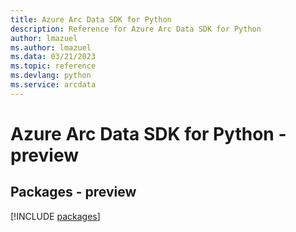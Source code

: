 ```yaml
---
title: Azure Arc Data SDK for Python
description: Reference for Azure Arc Data SDK for Python
author: lmazuel
ms.author: lmazuel
ms.data: 03/21/2023
ms.topic: reference
ms.devlang: python
ms.service: arcdata
---
```

# Azure Arc Data SDK for Python - preview
## Packages - preview
[!INCLUDE [packages](arc-data-index.md)]